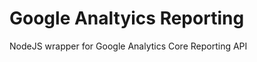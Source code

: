 Google Analtyics Reporting
==========================

NodeJS wrapper for Google Analytics Core Reporting API
